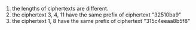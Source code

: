 1. the lengths of ciphertexts are different.
2. the ciphertext 3, 4, 11 have the same prefix of ciphertext "32510ba9"
3. the ciphertext 1, 8 have the same prefix of ciphertext     "315c4eeaa8b5f8"

